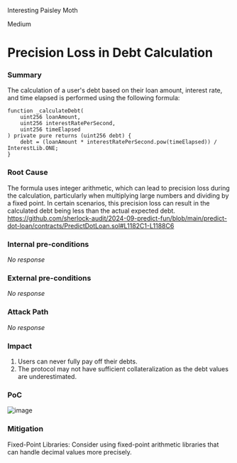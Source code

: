 Interesting Paisley Moth

Medium

# Precision Loss in Debt Calculation

### Summary

The calculation of a user's debt based on their loan amount, interest rate, and time elapsed is performed using the following formula: 
```solidity
function _calculateDebt(
    uint256 loanAmount,
    uint256 interestRatePerSecond,
    uint256 timeElapsed
) private pure returns (uint256 debt) {
    debt = (loanAmount * interestRatePerSecond.pow(timeElapsed)) / InterestLib.ONE;
}
```

### Root Cause

The formula uses integer arithmetic, which can lead to precision loss during the calculation, particularly when multiplying large numbers and dividing by a fixed point. In certain scenarios, this precision loss can result in the calculated debt being less than the actual expected debt.
https://github.com/sherlock-audit/2024-09-predict-fun/blob/main/predict-dot-loan/contracts/PredictDotLoan.sol#L1182C1-L1188C6

### Internal pre-conditions

_No response_

### External pre-conditions

_No response_

### Attack Path

_No response_

### Impact

1. Users can never fully pay off their debts.
2. The protocol may not have sufficient collateralization as the debt values are underestimated.

### PoC

 
![image](https://github.com/user-attachments/assets/1d93d6b8-0e33-4925-ae23-ab71ed8b3125)


### Mitigation

Fixed-Point Libraries: Consider using fixed-point arithmetic libraries that can handle decimal values more precisely.